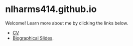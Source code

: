 # nlharms414.github.io

Welcome! Learn more about me by clicking the links below.

-   [CV](CV.pdf)
-   [Biographical Slides](pdf_slides.pdf).
